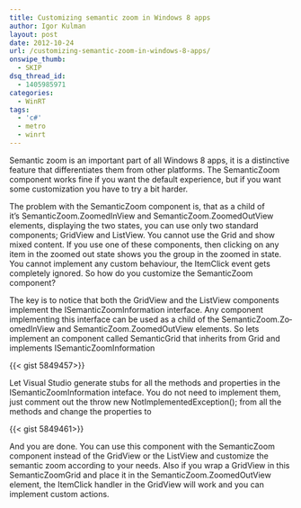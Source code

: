 ```yaml
---
title: Customizing semantic zoom in Windows 8 apps
author: Igor Kulman
layout: post
date: 2012-10-24
url: /customizing-semantic-zoom-in-windows-8-apps/
onswipe_thumb:
  - SKIP
dsq_thread_id:
  - 1405985971
categories:
  - WinRT
tags:
  - 'c#'
  - metro
  - winrt
---
```

Semantic zoom is an important part of all Windows 8 apps, it is a distinctive feature that differentiates them from other platforms. The SemanticZoom component works fine if you want the default experience, but if you want some customization you have to try a bit harder.

The problem with the SemanticZoom component is, that as a child of it&#8217;s Semantic­Zoom.ZoomedIn­View and SemanticZoom.Zo­omedOutView elements, displaying the two states, you can use only two standard components; GridView and ListView. You cannot use the Grid and show mixed content. If you use one of these components, then clicking on any item in the zoomed out state shows you the group in the zoomed in state. You cannot implement any custom behaviour, the ItemClick event gets completely ignored. So how do you customize the SemanticZoom component?

The key is to notice that both the GridView and the ListView components implement the ISemanticZoomIn­formation interface. Any component implementing this interface can be used as a child of the SemanticZoom.Zo­omedInView and SemanticZoom.ZoomedOutView elements. So lets implement an component called SemanticGrid that inherits from Grid and implements ISemanticZoomInformation

{{< gist 5849457>}}

Let Visual Studio generate stubs for all the methods and properties in the ISemanticZoomIn­formation inteface. You do not need to implement them, just comment out the throw new NotImplementedException(); from all the methods and change the properties to

{{< gist 5849461>}}

And you are done. You can use this component with the SemanticZoom component instead of the GridView or the ListView and customize the semantic zoom according to your needs. Also if you wrap a GridView in this SemanticZoomGrid and place it in the SemanticZoom.ZoomedOutView element, the ItemClick handler in the GridView will work and you can implement custom actions.